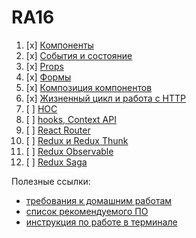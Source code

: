 # RA16

1. [x] [Компоненты](components)
1. [x] [События и состояние](events-state)
1. [x] [Props](props)
1. [x] [Формы](forms)
1. [x] [Композиция компонентов](composition)
1. [x] [Жизненный цикл и работа с HTTP](lifecycle-http)
1. [ ] [HOC](hoc)
1. [ ] [hooks, Context API](context)
1. [ ] [React Router](router)
1. [ ] [Redux и Redux Thunk](redux)
1. [ ] [Redux Observable](observable)
1. [ ] [Redux Saga](saga)

Полезные ссылки:
* [требования к домашним работам](requirements.md)
* [список рекомендуемого ПО](software.md)
* [инструкция по работе в терминале](terminal.md)
